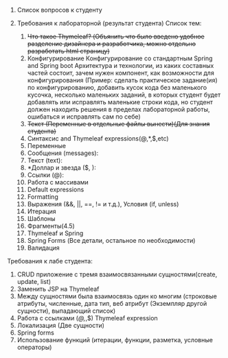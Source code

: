 1)	Список вопросов к студенту

2)	Требования к лабораторной (результат студента)
Список тем: 

      1. ~~Что такое Thymeleaf? (Объянить что было введено удобное разделение дизайнера и разработчика, можно отдельно разработать html страницу)~~
      2. Конфигурирование 
      Конфигурирование со стандартным Spring and Spring boot
      Архитектура и технологии, из каких составных частей состоит, зачем нужен компонент, как возможности для конфигурирования
      (Пример: сделать практическое задание(ия) по конфигурированию, добавить кусок кода без маленького кусочка, несколько маленьких заданий, в которых студент будет добавлять или исправлять маленькие строки кода, но студент должен находить решения в пределах лабораторной работы, ошибаться и исправлять сам по себе)
      3. ~~Текст (Переменные в отдельные файлы вынести)(Для знания студента)~~
      4. Синтаксис and Thymeleaf expressions(@,*,$,etc)
      5. Переменные
      6. Сообщения (messages):
      7. Текст (text):
      8. *Доллар и звезда ($, ):
      9. Ссылки (@):
      10. Работа с массивами
      11. Default expressions
      12. Formatting
      13. Выражения (&&, ||, ==, != и т.д.), Условия (if, unless)
      14. Итерация
      15. Шаблоны
      16. Фрагменты(4.5)
      17. Thymeleaf и Spring
      18. Spring Forms (Все детали, остальное по необходимости)
      19. Валидация

Требования к лабе студента:
1)	CRUD приложение с тремя взаимосвязанными сущностями(create, update, list)
2)	Заменить JSP на Thymeleaf
3)	Между сущностями была взаимосвязь один ко многим (строковые атрибуты, численные, дата тип, веб атрибут (Экземпляр другой сущности), выпадающий список)
4)	Работа с ссылками (*@,*,$) Thymeleaf expression
5)	Локализация (Две сущности)
6)	Spring forms
7)	Использование функций (итерации, функции, разметка, условные операторы)
